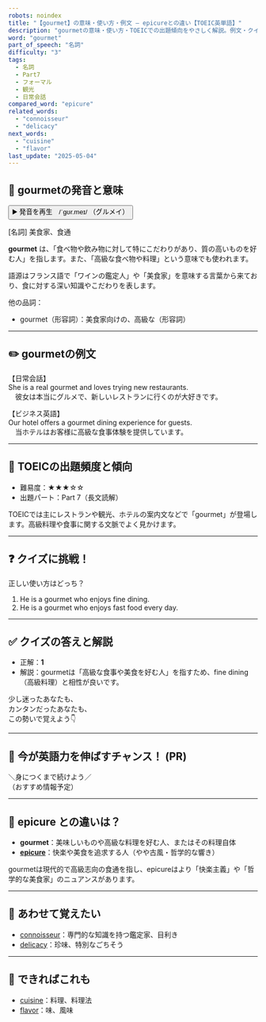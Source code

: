 ```yaml
---
robots: noindex
title: "【gourmet】の意味・使い方・例文 ― epicureとの違い【TOEIC英単語】"
description: "gourmetの意味・使い方・TOEICでの出題傾向をやさしく解説。例文・クイズ付きでepicureとの違いもわかりやすく学べます。"
word: "gourmet"
part_of_speech: "名詞"
difficulty: "3"
tags:
  - 名詞
  - Part7
  - フォーマル
  - 観光
  - 日常会話
compared_word: "epicure"
related_words:
  - "connoisseur"
  - "delicacy"
next_words:
  - "cuisine"
  - "flavor"
last_update: "2025-05-04"
---
```


## 🔰 gourmetの発音と意味

<button class="play-audio" onclick="playTTS('gourmet')">
  <span class="play-audio-main">
    ▶️ 発音を再生　/ˈɡʊr.meɪ/
  </span>
  <span class="play-audio-sub">
    （グルメイ）
  </span>
</button>

[名詞] 美食家、食通

**gourmet** は、「食べ物や飲み物に対して特にこだわりがあり、質の高いものを好む人」を指します。また、「高級な食べ物や料理」という意味でも使われます。

語源はフランス語で「ワインの鑑定人」や「美食家」を意味する言葉から来ており、食に対する深い知識やこだわりを表します。

他の品詞：  
- gourmet（形容詞）：美食家向けの、高級な（形容詞）

---

## ✏️ gourmetの例文

【日常会話】  
She is a real gourmet and loves trying new restaurants.  
　彼女は本当にグルメで、新しいレストランに行くのが大好きです。

【ビジネス英語】  
Our hotel offers a gourmet dining experience for guests.  
　当ホテルはお客様に高級な食事体験を提供しています。

---

## 🎯 TOEICの出題頻度と傾向

- 難易度：★★★☆☆
- 出題パート：Part 7（長文読解）

TOEICでは主にレストランや観光、ホテルの案内文などで「gourmet」が登場します。高級料理や食事に関する文脈でよく見かけます。

---

## ❓ クイズに挑戦！

正しい使い方はどっち？

1. He is a gourmet who enjoys fine dining.  
2. He is a gourmet who enjoys fast food every day.

---

## ✅ クイズの答えと解説

- 正解：**1**
- 解説：gourmetは「高級な食事や美食を好む人」を指すため、fine dining（高級料理）と相性が良いです。

少し迷ったあなたも、  
カンタンだったあなたも、  
この勢いで覚えよう👇️

---

## 🚀 今が英語力を伸ばすチャンス！ (PR)

<div class="info-center">
＼身につくまで続けよう／<br>  
（おすすめ情報予定）
</div>

---

## 🤔  epicure との違いは？

- **gourmet**：美味しいものや高級な料理を好む人、またはその料理自体
- **[epicure](/word/epicure/)**：快楽や美食を追求する人（やや古風・哲学的な響き）

gourmetは現代的で高級志向の食通を指し、epicureはより「快楽主義」や「哲学的な美食家」のニュアンスがあります。

---

## 🧩 あわせて覚えたい

- [connoisseur](/word/connoisseur/)：専門的な知識を持つ鑑定家、目利き
- [delicacy](/word/delicacy/)：珍味、特別なごちそう

---

## 📖 できればこれも

- [cuisine](/word/cuisine/)：料理、料理法
- [flavor](/word/flavor/)：味、風味

<!-- cvid: aid02_bid24 -->
